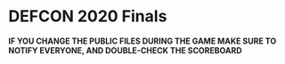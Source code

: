 # DEFCON 2020 Finals

**IF YOU CHANGE THE PUBLIC FILES DURING THE GAME MAKE SURE TO NOTIFY EVERYONE, AND DOUBLE-CHECK THE SCOREBOARD**

